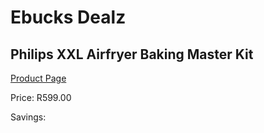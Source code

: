 
# Ebucks Dealz
## Philips XXL Airfryer Baking Master Kit
[Product Page](https://www.ebucks.com/web/shop/productSelected.do?prodId=996871552&catId=1239140260)

Price: R599.00

Savings: 


	